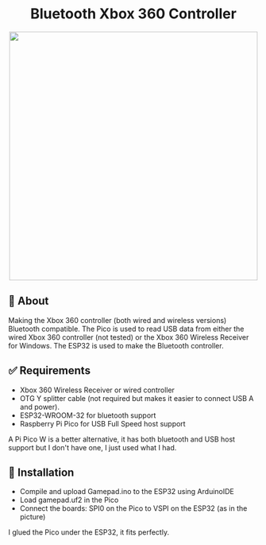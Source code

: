 <h1 align="center">Bluetooth Xbox 360 Controller</h1>

<p align="center">
  <img src="img.png" height="500">
</p>

## :dart: About ##

Making the Xbox 360 controller (both wired and wireless versions) Bluetooth compatible. The Pico is used to read USB data from either the wired Xbox 360 controller (not tested) or the Xbox 360 Wireless Receiver for Windows. The ESP32 is used to make the Bluetooth controller.

## :white_check_mark: Requirements ##

- Xbox 360 Wireless Receiver or wired controller
- OTG Y splitter cable (not required but makes it easier to connect USB A and power).
- ESP32-WROOM-32 for bluetooth support
- Raspberry Pi Pico for USB Full Speed host support

A Pi Pico W is a better alternative, it has both bluetooth and USB host support but I don't have one, I just used what I had.

## :checkered_flag: Installation ##

- Compile and upload Gamepad.ino to the ESP32 using ArduinoIDE
- Load gamepad.uf2 in the Pico
- Connect the boards: SPI0 on the Pico to VSPI on the ESP32 (as in the picture)

I glued the Pico under the ESP32, it fits perfectly.